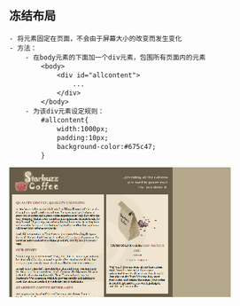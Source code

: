 
## 冻结布局
    - 将元素固定在页面，不会由于屏幕大小的改变而发生变化
    - 方法：
        - 在body元素的下面加一个div元素，包围所有页面内的元素
            <body>
                <div id="allcontent">
                    ...
                </div>
            </body>
        - 为该div元素设定规则：
            #allcontent{
                width:1000px;
                padding:10px;
                background-color:#675c47;
            }
![08.png](image/08.png)
